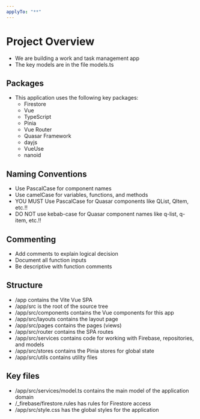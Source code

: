 ```yaml
---
applyTo: "**"
---
```

# Project Overview
- We are building a work and task management app
- The key models are in the file models.ts

## Packages
- This application uses the following key packages:
  - Firestore
  - Vue
  - TypeScript
  - Pinia
  - Vue Router
  - Quasar Framework
  - dayjs
  - VueUse
  - nanoid

## Naming Conventions
- Use PascalCase for component names
- Use camelCase for variables, functions, and methods
- YOU MUST Use PascalCase for Quasar components like QList, QItem, etc.!!
- DO NOT use kebab-case for Quasar component names like q-list, q-item, etc.!!

## Commenting
- Add comments to explain logical decision
- Document all function inputs
- Be descriptive with function comments

## Structure
- /app contains the Vite Vue SPA
- /app/src is the root of the source tree
- /app/src/components contains the Vue components for this app
- /app/src/layouts contains the layout page
- /app/src/pages contains the pages (views)
- /app/src/router contains the SPA routes
- /app/src/services contains code for working with Firebase, repositories, and models
- /app/src/stores contains the Pinia stores for global state
- /app/src/utils contains utility files

## Key files
- /app/src/services/model.ts contains the main model of the application domain
- /_firebase/firestore.rules has rules for Firestore access
- /app/src/style.css has the global styles for the application
